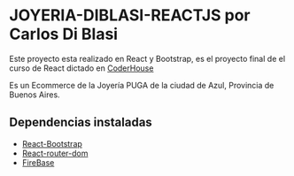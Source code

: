 # JOYERIA-DIBLASI-REACTJS por Carlos Di Blasi

Este proyecto esta realizado en React y Bootstrap, es el proyecto final de el curso de React dictado en [CoderHouse](https://www.coderhouse.com)

Es un Ecommerce de la Joyería PUGA de la ciudad de Azul, Provincia de Buenos Aires.

## Dependencias instaladas

- [React-Bootstrap](https://react-bootstrap.github.io/)
- [React-router-dom](https://v5.reactrouter.com/)
- [FireBase](https://firebase.google.com/)